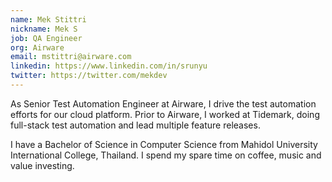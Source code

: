 ```yaml
---
name: Mek Stittri
nickname: Mek S
job: QA Engineer
org: Airware
email: mstittri@airware.com
linkedin: https://www.linkedin.com/in/srunyu
twitter: https://twitter.com/mekdev
---
```


As Senior Test Automation Engineer at Airware, I drive the test automation efforts for our cloud platform. Prior to Airware, I worked at Tidemark, doing full-stack test automation and lead multiple feature releases.

I have a Bachelor of Science in Computer Science from Mahidol University International College, Thailand. I spend my spare time on coffee, music and value investing.
